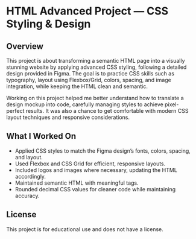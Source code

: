 # HTML Advanced Project — CSS Styling & Design

## Overview

This project is about transforming a semantic HTML page into a visually stunning website by applying advanced CSS styling, following a detailed design provided in Figma. The goal is to practice CSS skills such as typography, layout using Flexbox/Grid, colors, spacing, and image integration, while keeping the HTML clean and semantic.

Working on this project helped me better understand how to translate a design mockup into code, carefully managing styles to achieve pixel-perfect results. It was also a chance to get comfortable with modern CSS layout techniques and responsive considerations.


## What I Worked On

- Applied CSS styles to match the Figma design’s fonts, colors, spacing, and layout.  
- Used Flexbox and CSS Grid for efficient, responsive layouts.  
- Included logos and images where necessary, updating the HTML accordingly.  
- Maintained semantic HTML with meaningful tags.  
- Rounded decimal CSS values for cleaner code while maintaining accuracy.



## License

This project is for educational use and does not have a license.




